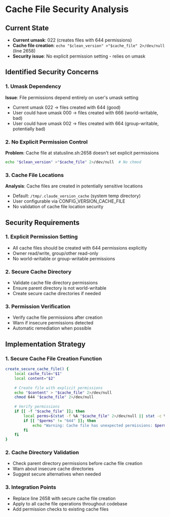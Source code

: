 # Cache File Security Analysis

## Current State
- **Current umask**: 022 (creates files with 644 permissions)
- **Cache file creation**: `echo "$clean_version" >"$cache_file" 2>/dev/null` (line 2658)
- **Security issue**: No explicit permission setting - relies on umask

## Identified Security Concerns

### 1. Umask Dependency
**Issue**: File permissions depend entirely on user's umask setting
- Current umask 022 → files created with 644 (good)
- User could have umask 000 → files created with 666 (world-writable, bad)
- User could have umask 002 → files created with 664 (group-writable, potentially bad)

### 2. No Explicit Permission Control
**Problem**: Cache file at statusline.sh:2658 doesn't set explicit permissions
```bash
echo "$clean_version" >"$cache_file" 2>/dev/null  # No chmod
```

### 3. Cache File Locations
**Analysis**: Cache files are created in potentially sensitive locations
- Default: `/tmp/.claude_version_cache` (system temp directory)
- User configurable via CONFIG_VERSION_CACHE_FILE
- No validation of cache file location security

## Security Requirements

### 1. Explicit Permission Setting
- All cache files should be created with 644 permissions explicitly
- Owner read/write, group/other read-only
- No world-writable or group-writable permissions

### 2. Secure Cache Directory
- Validate cache file directory permissions
- Ensure parent directory is not world-writable
- Create secure cache directories if needed

### 3. Permission Verification
- Verify cache file permissions after creation
- Warn if insecure permissions detected
- Automatic remediation when possible

## Implementation Strategy

### 1. Secure Cache File Creation Function
```bash
create_secure_cache_file() {
    local cache_file="$1"
    local content="$2"
    
    # Create file with explicit permissions
    echo "$content" > "$cache_file" 2>/dev/null
    chmod 644 "$cache_file" 2>/dev/null
    
    # Verify permissions
    if [[ -f "$cache_file" ]]; then
        local perms=$(stat -f %A "$cache_file" 2>/dev/null || stat -c %a "$cache_file" 2>/dev/null)
        if [[ "$perms" != "644" ]]; then
            echo "Warning: Cache file has unexpected permissions: $perms" >&2
        fi
    fi
}
```

### 2. Cache Directory Validation
- Check parent directory permissions before cache file creation
- Warn about insecure cache directories
- Suggest secure alternatives when needed

### 3. Integration Points
- Replace line 2658 with secure cache file creation
- Apply to all cache file operations throughout codebase
- Add permission checks to existing cache files